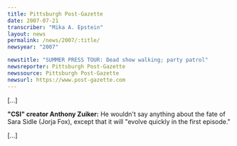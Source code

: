 ```yaml
---
title: Pittsburgh Post-Gazette
date: 2007-07-21
transcriber: "Mika A. Epstein"
layout: news
permalink: /news/2007/:title/
newsyear: "2007"

newstitle: "SUMMER PRESS TOUR: Dead show walking; party patrol"
newsreporter: Pittsburgh Post-Gazette
newssource: Pittsburgh Post-Gazette
newsurl: https://www.post-gazette.com
---
```


[...]

**"CSI" creator Anthony Zuiker:** He wouldn't say anything about the fate of Sara Sidle (Jorja Fox), except that it will "evolve quickly in the first episode."

[...]
